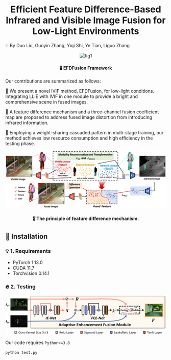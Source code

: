 
<p align="center">
<h1 align="center">  Efficient Feature Difference-Based Infrared and Visible Image Fusion for Low-Light Environments </h1>
</p>

💡 By  Duo Liu, Guoyin Zhang, Yiqi Shi, Ye Tian, Liguo Zhang


<p align="center">
    <img src="fig/framework.png" alt="fig1" width="1000"/>
</p>

<h4 align="center"> 🎖️ EFDFusion Framework
</h4>

Our contributions are summarized as follows:

🌟 We present a novel IVIF method, EFDFusion, for low-light conditions. Integrating LLIE with IVIF in one module to provide a bright and comprehensive scene in fused images.

🌟 A feature difference mechanism and a three-channel fusion coefficient map are proposed to address fused image distortion from introducing infrared information. 

🌟 Employing a weight-sharing cascaded pattern in multi-stage training, our method achieves low resource consumption and high efficiency in the testing phase.

<p align="center">
    <img src="fig/loss.png" alt="fig2" width="1000"/>
</p>

<h4 align="center"> 🎖️ The principle of feature difference mechanism.

## 🎯 Installation



### 💡 1. Requirements

* PyTorch 1.13.0
* CUDA 11.7
* Torchvision 0.14.1


### 🔥 2. Testing
<p align="center">
    <img src="fig/fig3-b.png" alt="fig3" width="700"/>
</p>

Our code requires `Python>=3.8`
```bash
python test.py
```


